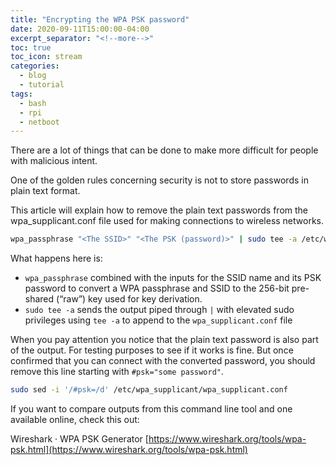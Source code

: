 ```yaml
---
title: "Encrypting the WPA PSK password"
date: 2020-09-11T15:00:00-04:00
excerpt_separator: "<!--more-->"
toc: true
toc_icon: stream
categories:
  - blog
  - tutorial
tags:
  - bash
  - rpi
  - netboot
---
```


There are a lot of things that can be done to make more difficult for people with malicious intent.

One of the golden rules concerning security is not to store passwords in plain text format.

This article will explain how to remove the plain text passwords from the wpa_supplicant.conf file used for making connections to wireless networks.

```bash
wpa_passphrase "<The SSID>" "<The PSK (password)>" | sudo tee -a /etc/wpa_supplicant/wpa_supplicant.conf
```

What happens here is:

* `wpa_passphrase` combined with the inputs for the SSID name and its PSK password to convert a WPA passphrase and SSID to the 256-bit pre-shared (“raw”) key used for key derivation.
* `sudo tee -a` sends the output piped through `|` with elevated sudo privileges using `tee -a` to append to the `wpa_supplicant.conf` file


When you pay attention you notice that the plain text password is also part of the output. For testing purposes to see if it works is fine. But once confirmed that you can connect with the converted password, you should remove this line starting with `#psk="some password"`.

```bash
sudo sed -i '/#psk=/d' /etc/wpa_supplicant/wpa_supplicant.conf
```

If you want to compare outputs from this command line tool and one available online, check this out:

Wireshark · WPA PSK Generator [https://www.wireshark.org/tools/wpa-psk.html](https://www.wireshark.org/tools/wpa-psk.html)
